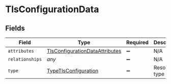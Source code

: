 # TlsConfigurationData


## Fields

| Field                                                                                   | Type                                                                                    | Required                                                                                | Description                                                                             |
| --------------------------------------------------------------------------------------- | --------------------------------------------------------------------------------------- | --------------------------------------------------------------------------------------- | --------------------------------------------------------------------------------------- |
| `attributes`                                                                            | [TlsConfigurationDataAttributes](../../models/shared/tlsconfigurationdataattributes.md) | :heavy_minus_sign:                                                                      | N/A                                                                                     |
| `relationships`                                                                         | *any*                                                                                   | :heavy_minus_sign:                                                                      | N/A                                                                                     |
| `type`                                                                                  | [TypeTlsConfiguration](../../models/shared/typetlsconfiguration.md)                     | :heavy_minus_sign:                                                                      | Resource type                                                                           |